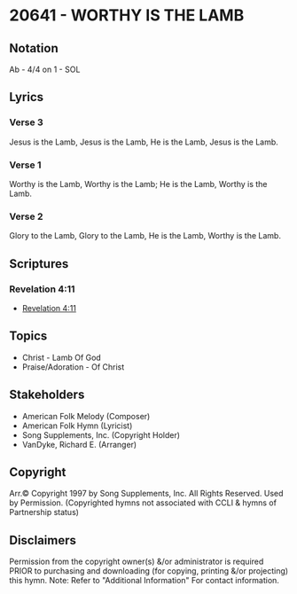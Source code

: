 # 20641 - WORTHY IS THE LAMB

## Notation

Ab - 4/4 on 1 - SOL

## Lyrics

### Verse 3

Jesus is the Lamb, Jesus is the Lamb, He is the Lamb, Jesus is the Lamb.

### Verse 1

Worthy is the Lamb, Worthy is the Lamb; He is the Lamb, Worthy is the Lamb.

### Verse 2

Glory to the Lamb, Glory to the Lamb, He is the Lamb, Worthy is the Lamb.


## Scriptures

### Revelation 4:11

- [Revelation 4:11](https://www.biblegateway.com/passage/?search=Revelation%204%3A11)


## Topics

- Christ - Lamb Of God
- Praise/Adoration - Of Christ

## Stakeholders

- American Folk Melody (Composer)
- American Folk Hymn (Lyricist)
- Song Supplements, Inc. (Copyright Holder)
- VanDyke, Richard E. (Arranger)

## Copyright

Arr.© Copyright 1997 by Song Supplements, Inc. All Rights Reserved. Used by Permission.
(Copyrighted hymns not associated with CCLI & hymns of Partnership status)

## Disclaimers

Permission from the copyright owner(s) &/or administrator is required PRIOR to purchasing and downloading (for copying, printing &/or projecting) this hymn.
Note: Refer to "Additional Information" For contact information.

